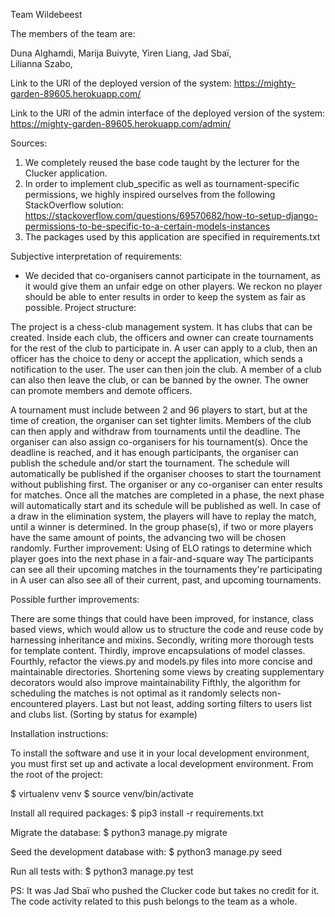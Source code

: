 
Team Wildebeest 

The members of the team are:

Duna Alghamdi, 
Marija Buivyte, 
Yiren Liang,
Jad Sbaï,  
Lilianna Szabo, 

Link to the URl of the deployed version of the system:
https://mighty-garden-89605.herokuapp.com/

Link to the URl of the admin interface of the deployed version of the system:
https://mighty-garden-89605.herokuapp.com/admin/

Sources:

1. We completely reused the base code taught by the lecturer for the Clucker application.
2. In order to implement club_specific as well as tournament-specific permissions, we highly inspired ourselves from the following StackOverflow solution: https://stackoverflow.com/questions/69570682/how-to-setup-django-permissions-to-be-specific-to-a-certain-models-instances
3. The packages used by this application are specified in requirements.txt

Subjective interpretation of requirements:

- We decided that co-organisers cannot participate in the tournament, as it would give them an unfair edge on other players. We reckon no player should be able to enter results in order to keep the system as fair as possible.
Project structure:

The project is a chess-club management system. It has clubs that can be created. Inside each club, the officers and owner can create tournaments for the rest of the club to participate in. 
A user can apply to a club, then an officer has the choice to deny or accept the application, which sends a notification to the user.
The user can then join the club. A member of a club can also then leave the club, or can be banned by the owner. The owner can promote members and demote officers.

A tournament must include between 2 and 96 players to start, but at the time of creation, the organiser can set tighter limits.
Members of the club can then apply and withdraw from tournaments until the deadline. The organiser can also assign co-organisers for his tournament(s).
Once the deadline is reached, and it has enough participants, the organiser can publish the schedule and/or start the tournament. The schedule will automatically be published if the organiser chooses to start the tournament without publishing first. 
The organiser or any co-organiser can enter results for matches. Once all the matches are completed in a phase, the next phase will automatically start and its schedule will be published as well.
In case of a draw in the elimination system, the players will have to replay the match, until a winner is determined. In the group phase(s), if two or more players have the same amount of points, the advancing two will be chosen randomly. 
Further improvement: Using of ELO ratings to determine which player goes into the next phase in a fair-and-square way
The participants can see all their upcoming matches in the tournaments they're participating in
A user can also see all of their current, past, and upcoming tournaments. 


Possible further improvements:

There are some things that could have been improved, for instance, class based views, which would allow us to structure the code and reuse code by harnessing inheritance and mixins.
Secondly, writing more thorough tests for template content. 
Thirdly, improve encapsulations of model classes.
Fourthly, refactor the views.py and models.py files into more concise and maintainable directories. Shortening some views by creating supplementary decorators would also improve maintainability
Fifthly, the algorithm for scheduling the matches is not optimal as it randomly selects non-encountered players.
Last but not least, adding sorting filters to users list and clubs list. (Sorting by status for example)

Installation instructions:

To install the software and use it in your local development environment, you must first set up and activate a local development environment. From the root of the project:

$ virtualenv venv
$ source venv/bin/activate

Install all required packages:
$ pip3 install -r requirements.txt

Migrate the database:
$ python3 manage.py migrate

Seed the development database with:
$ python3 manage.py seed

Run all tests with:
$ python3 manage.py test

PS: It was Jad Sbaï who pushed the Clucker code but takes no credit for it. The code activity related to this push belongs to the team as a whole.
